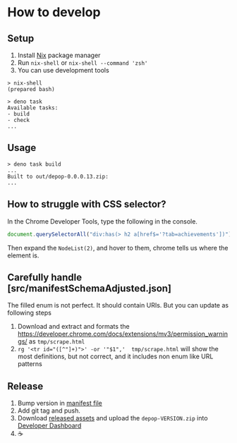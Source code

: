 # How to develop

## Setup

1. Install [Nix](https://nixos.org/) package manager
2. Run `nix-shell` or `nix-shell --command 'zsh'`
3. You can use development tools

```console
> nix-shell
(prepared bash)

> deno task
Available tasks:
- build
- check
...
```

## Usage

```console
> deno task build
...
Built to out/depop-0.0.0.13.zip:
...
```

## How to struggle with CSS selector?

In the Chrome Developer Tools, type the following in the console.

```javascript
document.querySelectorAll("div:has(> h2 a[href$='?tab=achievements'])");
```

Then expand the `NodeList(2)`, and hover to them, chrome tells us where the element is.

## Carefully handle [src/manifestSchemaAdjusted.json]

The filled enum is not perfect. It should contain URIs. But you can update as following steps

1. Download and extract and formats the <https://developer.chrome.com/docs/extensions/mv3/permission_warnings/> as `tmp/scrape.html`
1. `rg '<tr id="([^"]+)">' -or '"$1",'  tmp/scrape.html` will show the most definitions, but not correct, and it includes non enum like URL patterns

## Release

1. Bump version in [manifest file](manifest.json)
2. Add git tag and push.
3. Download [released assets](https://github.com/kachick/depop/releases) and upload the `depop-VERSION.zip` into [Developer Dashboard](https://chrome.google.com/webstore/devconsole/2dc05d4b-8c8e-4356-a2be-080a15ab2903/bblbchjekobacogfioehogggccfagkmk/edit/package)
4. ☕
